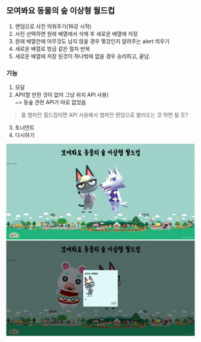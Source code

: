 ## 모여봐요 동물의 숲 이상형 월드컵
1. 랜덤으로 사진 띄워주기(16강 시작)
2. 사진 선택하면 원래 배열에서 삭제 후 새로운 배열에 저장
3. 원래 배열안에 아무것도 남지 않을 경우 몇강인지 알려주는 alert 띄우기
4. 새로운 배열로 방금 같은 절차 반복
5. 새로운 배열에 저장 된것이 하나밖에 없을 경우 승리하고, 끝남.

### 기능
1. 모달
2. API(할 만한 것이 없어 그냥 위치 API 사용)\
~> 동숲 관련 API가 따로 없었음
> 롤 챔피언 월드컵이면 API 사용해서 챔피언 랜덤으로 불러오는 것 하면 될 듯?
3. 토너먼트
4. 다시하기

<img src="./img/readme.PNG">

<img src="./img/readme_modal.PNG">